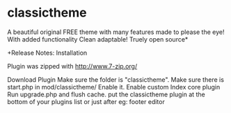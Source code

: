classictheme
============
A beautiful original FREE theme with many features made to please the eye!
With added functionality Clean adaptable!
Truely open source*

+Release Notes:
 Installation
 
 Plugin was zipped with http://www.7-zip.org/
 
 Download Plugin
 Make sure the folder is "classictheme".
 Make sure there is start.php in mod/classictheme/
 Enable it.
 Enable custom Index core plugin
 Run upgrade.php and flush cache.
 put the classictheme plugin at the bottom of your plugins list or just after eg: footer editor
